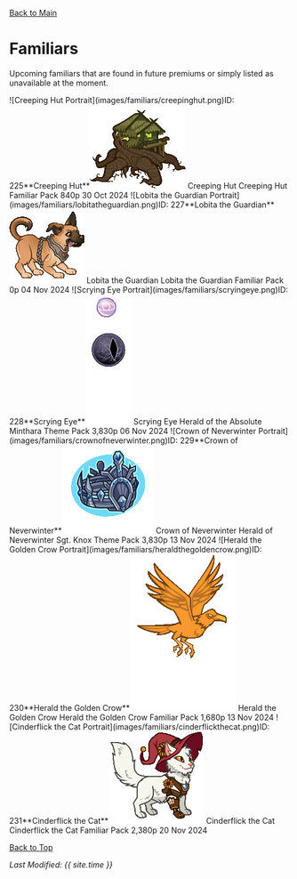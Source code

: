[Back to Main](index.md)

# Familiars

Upcoming familiars that are found in future premiums or simply listed as unavailable at the moment.

<span class="skinTableColumn">
    <span class="skinTableRow">
        <span class="skinTableIcon">
            <span class="skinTooltipHolder" style="width:max-content">![Creeping Hut Portrait](images/familiars/creepinghut.png)<span class="featTooltipContents">ID: 225**Creeping Hut**<img src="images/familiars/creepinghut.gif" alt="Creeping Hut Model Gif" style="width:auto;height:auto;max-width:100%;max-height:100%"></span></span>
        </span>
        <span class="skinTableName">
            Creeping Hut
        </span>
        <span class="skinTableSource">
            Creeping Hut Familiar Pack
        </span>
        <span class="skinTableCost">
            840p
        </span>
        <span class="skinTableDate">
            30 Oct 2024
        </span>
    </span>
    <span class="skinTableRow">
        <span class="skinTableIcon">
            <span class="skinTooltipHolder" style="width:max-content">![Lobita the Guardian Portrait](images/familiars/lobitatheguardian.png)<span class="featTooltipContents">ID: 227**Lobita the Guardian**<img src="images/familiars/lobitatheguardian.gif" alt="Lobita the Guardian Model Gif" style="width:auto;height:auto;max-width:100%;max-height:100%"></span></span>
        </span>
        <span class="skinTableName">
            Lobita the Guardian
        </span>
        <span class="skinTableSource">
            Lobita the Guardian Familiar Pack
        </span>
        <span class="skinTableCost">
            0p
        </span>
        <span class="skinTableDate">
            04 Nov 2024
        </span>
    </span>
    <span class="skinTableRow">
        <span class="skinTableIcon">
            <span class="skinTooltipHolder" style="width:max-content">![Scrying Eye Portrait](images/familiars/scryingeye.png)<span class="featTooltipContents">ID: 228**Scrying Eye**<img src="images/familiars/scryingeye.gif" alt="Scrying Eye Model Gif" style="width:auto;height:auto;max-width:100%;max-height:100%"></span></span>
        </span>
        <span class="skinTableName">
            Scrying Eye
        </span>
        <span class="skinTableSource">
            Herald of the Absolute Minthara Theme Pack
        </span>
        <span class="skinTableCost">
            3,830p
        </span>
        <span class="skinTableDate">
            06 Nov 2024
        </span>
    </span>
    <span class="skinTableRow">
        <span class="skinTableIcon">
            <span class="skinTooltipHolder" style="width:max-content">![Crown of Neverwinter Portrait](images/familiars/crownofneverwinter.png)<span class="featTooltipContents">ID: 229**Crown of Neverwinter**<img src="images/familiars/crownofneverwinter.gif" alt="Crown of Neverwinter Model Gif" style="width:auto;height:auto;max-width:100%;max-height:100%"></span></span>
        </span>
        <span class="skinTableName">
            Crown of Neverwinter
        </span>
        <span class="skinTableSource">
            Herald of Neverwinter Sgt. Knox Theme Pack
        </span>
        <span class="skinTableCost">
            3,830p
        </span>
        <span class="skinTableDate">
            13 Nov 2024
        </span>
    </span>
    <span class="skinTableRow">
        <span class="skinTableIcon">
            <span class="skinTooltipHolder" style="width:max-content">![Herald the Golden Crow Portrait](images/familiars/heraldthegoldencrow.png)<span class="featTooltipContents">ID: 230**Herald the Golden Crow**<img src="images/familiars/heraldthegoldencrow.gif" alt="Herald the Golden Crow Model Gif" style="width:auto;height:auto;max-width:100%;max-height:100%"></span></span>
        </span>
        <span class="skinTableName">
            Herald the Golden Crow
        </span>
        <span class="skinTableSource">
            Herald the Golden Crow Familiar Pack
        </span>
        <span class="skinTableCost">
            1,680p
        </span>
        <span class="skinTableDate">
            13 Nov 2024
        </span>
    </span>
    <span class="skinTableRow">
        <span class="skinTableIcon">
            <span class="skinTooltipHolder" style="width:max-content">![Cinderflick the Cat Portrait](images/familiars/cinderflickthecat.png)<span class="featTooltipContents">ID: 231**Cinderflick the Cat**<img src="images/familiars/cinderflickthecat.gif" alt="Cinderflick the Cat Model Gif" style="width:auto;height:auto;max-width:100%;max-height:100%"></span></span>
        </span>
        <span class="skinTableName">
            Cinderflick the Cat
        </span>
        <span class="skinTableSource">
            Cinderflick the Cat Familiar Pack
        </span>
        <span class="skinTableCost">
            2,380p
        </span>
        <span class="skinTableDate">
            20 Nov 2024
        </span>
    </span>
</span>

[Back to Top](#top)

*Last Modified: {{ site.time }}*